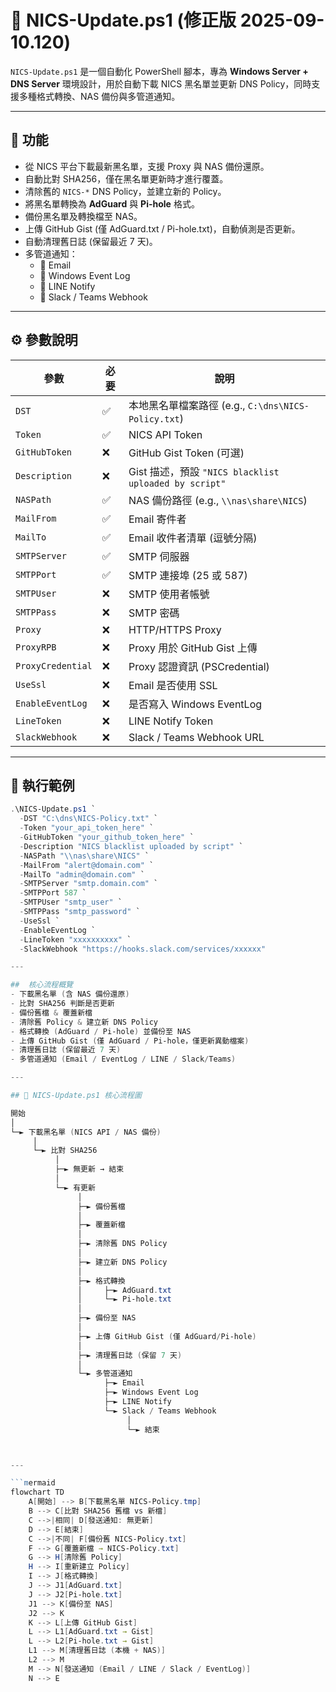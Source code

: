 # 📌 NICS-Update.ps1 (修正版 2025-09-10.120)

`NICS-Update.ps1` 是一個自動化 PowerShell 腳本，專為 **Windows Server + DNS Server** 環境設計，用於自動下載 NICS 黑名單並更新 DNS Policy，同時支援多種格式轉換、NAS 備份與多管道通知。

---

## 🚀 功能
- 從 NICS 平台下載最新黑名單，支援 Proxy 與 NAS 備份還原。
- 自動比對 SHA256，僅在黑名單更新時才進行覆蓋。
- 清除舊的 `NICS-*` DNS Policy，並建立新的 Policy。
- 將黑名單轉換為 **AdGuard** 與 **Pi-hole** 格式。
- 備份黑名單及轉換檔至 NAS。
- 上傳 GitHub Gist (僅 AdGuard.txt / Pi-hole.txt)，自動偵測是否更新。
- 自動清理舊日誌 (保留最近 7 天)。
- 多管道通知：
  - 📧 Email
  - 📝 Windows Event Log
  - 📲 LINE Notify
  - 💬 Slack / Teams Webhook

---

## ⚙️ 參數說明
| 參數 | 必要 | 說明 |
|------|------|------|
| `DST` | ✅ | 本地黑名單檔案路徑 (e.g., `C:\dns\NICS-Policy.txt`) |
| `Token` | ✅ | NICS API Token |
| `GitHubToken` | ❌ | GitHub Gist Token (可選) |
| `Description` | ❌ | Gist 描述，預設 `"NICS blacklist uploaded by script"` |
| `NASPath` | ✅ | NAS 備份路徑 (e.g., `\\nas\share\NICS`) |
| `MailFrom` | ✅ | Email 寄件者 |
| `MailTo` | ✅ | Email 收件者清單 (逗號分隔) |
| `SMTPServer` | ✅ | SMTP 伺服器 |
| `SMTPPort` | ✅ | SMTP 連接埠 (25 或 587) |
| `SMTPUser` | ❌ | SMTP 使用者帳號 |
| `SMTPPass` | ❌ | SMTP 密碼 |
| `Proxy` | ❌ | HTTP/HTTPS Proxy |
| `ProxyRPB` | ❌ | Proxy 用於 GitHub Gist 上傳 |
| `ProxyCredential` | ❌ | Proxy 認證資訊 (PSCredential) |
| `UseSsl` | ❌ | Email 是否使用 SSL |
| `EnableEventLog` | ❌ | 是否寫入 Windows EventLog |
| `LineToken` | ❌ | LINE Notify Token |
| `SlackWebhook` | ❌ | Slack / Teams Webhook URL |

---

## 📜 執行範例
```powershell
.\NICS-Update.ps1 `
  -DST "C:\dns\NICS-Policy.txt" `
  -Token "your_api_token_here" `
  -GitHubToken "your_github_token_here" `
  -Description "NICS blacklist uploaded by script" `
  -NASPath "\\nas\share\NICS" `
  -MailFrom "alert@domain.com" `
  -MailTo "admin@domain.com" `
  -SMTPServer "smtp.domain.com" `
  -SMTPPort 587 `
  -SMTPUser "smtp_user" `
  -SMTPPass "smtp_password" `
  -UseSsl `
  -EnableEventLog `
  -LineToken "xxxxxxxxxx" `
  -SlackWebhook "https://hooks.slack.com/services/xxxxxx"

---

##  核心流程概覽
- 下載黑名單 (含 NAS 備份還原)
- 比對 SHA256 判斷是否更新
- 備份舊檔 & 覆蓋新檔
- 清除舊 Policy & 建立新 DNS Policy
- 格式轉換 (AdGuard / Pi-hole) 並備份至 NAS
- 上傳 GitHub Gist (僅 AdGuard / Pi-hole，僅更新異動檔案)
- 清理舊日誌 (保留最近 7 天)
- 多管道通知 (Email / EventLog / LINE / Slack/Teams)

---

## 📌 NICS-Update.ps1 核心流程圖

開始
│
└─► 下載黑名單 (NICS API / NAS 備份)
     │
     └─► 比對 SHA256
          │
          ├─► 無更新 → 結束
          │
          └─► 有更新
               │
               ├─► 備份舊檔
               │
               ├─► 覆蓋新檔
               │
               ├─► 清除舊 DNS Policy
               │
               ├─► 建立新 DNS Policy
               │
               ├─► 格式轉換
               │     ├─► AdGuard.txt
               │     └─► Pi-hole.txt
               │
               ├─► 備份至 NAS
               │
               ├─► 上傳 GitHub Gist (僅 AdGuard/Pi-hole)
               │
               ├─► 清理舊日誌 (保留 7 天)
               │
               └─► 多管道通知
                     ├─► Email
                     ├─► Windows Event Log
                     ├─► LINE Notify
                     └─► Slack / Teams Webhook
                          │
                          └─► 結束



---

```mermaid
flowchart TD
    A[開始] --> B[下載黑名單 NICS-Policy.tmp]
    B --> C[比對 SHA256 舊檔 vs 新檔]
    C -->|相同| D[發送通知: 無更新]
    D --> E[結束]
    C -->|不同| F[備份舊 NICS-Policy.txt]
    F --> G[覆蓋新檔 → NICS-Policy.txt]
    G --> H[清除舊 Policy]
    H --> I[重新建立 Policy]
    I --> J[格式轉換]
    J --> J1[AdGuard.txt]
    J --> J2[Pi-hole.txt]
    J1 --> K[備份至 NAS]
    J2 --> K
    K --> L[上傳 GitHub Gist]
    L --> L1[AdGuard.txt → Gist]
    L --> L2[Pi-hole.txt → Gist]
    L1 --> M[清理舊日誌 (本機 + NAS)]
    L2 --> M
    M --> N[發送通知 (Email / LINE / Slack / EventLog)]
    N --> E
